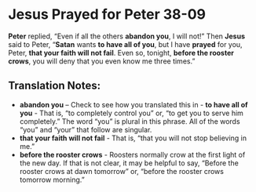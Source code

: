 Jesus Prayed for Peter 38-09
==============================


**Peter** replied, “Even if all the others **abandon you**, I will
not!” Then **Jesus** said to Peter, “**Satan** wants **to have all
of you**, but I have **prayed** for you, Peter, **that your faith will
not fail**. Even so, tonight, **before the rooster crows**, you will
deny that you even know me three times.”

Translation Notes:
------------------

-   **abandon you** – Check to see how you translated this in -   **to
have all of you** - That is, “to completely control you” or,
    “to get you to serve him completely.” The word “you” is
    plural in this phrase. All of the words “you” and “your”
    that follow are singular.
-   **that your faith will not fail** - That is, “that you will not stop
    believing in me.”
-   **before the rooster crows** - Roosters normally crow at the first
    light of the new day. If that is not clear, it may be helpful to say,
    “Before the rooster crows at dawn tomorrow” or, “before the
    rooster crows tomorrow morning.”

